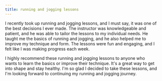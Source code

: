 ```yaml
---
title: running and jogging lessons
---
```


I recently took up running and jogging lessons, and I must say, it was one of the best decisions I ever made. The instructor was knowledgeable and patient, and he was able to tailor the lessons to my individual needs. He taught me the basics of running and jogging, and he also helped me to improve my technique and form. The lessons were fun and engaging, and I felt like I was making progress each week.

I highly recommend these running and jogging lessons to anyone who wants to learn the basics or improve their technique. It's a great way to get into shape and stay healthy. I'm so glad I decided to take these lessons, and I'm looking forward to continuing my running and jogging journey.
